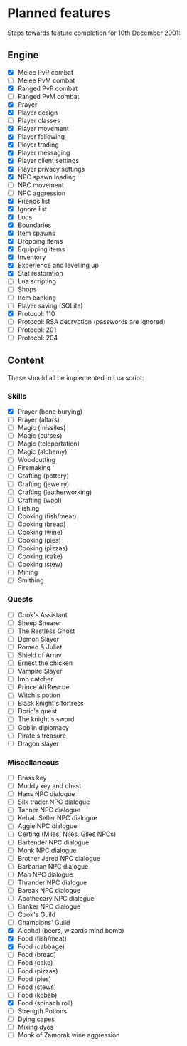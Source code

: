 Planned features
================

Steps towards feature completion for 10th December 2001:

Engine
------

- [x] Melee PvP combat
- [ ] Melee PvM combat
- [x] Ranged PvP combat
- [ ] Ranged PvM combat
- [x] Prayer
- [x] Player design
- [ ] Player classes
- [x] Player movement
- [x] Player following
- [x] Player trading
- [x] Player messaging
- [x] Player client settings
- [x] Player privacy settings
- [x] NPC spawn loading
- [ ] NPC movement
- [ ] NPC aggression
- [x] Friends list
- [x] Ignore list
- [x] Locs
- [x] Boundaries
- [x] Item spawns
- [x] Dropping items
- [x] Equipping items
- [x] Inventory
- [x] Experience and levelling up
- [x] Stat restoration
- [ ] Lua scripting
- [ ] Shops
- [ ] Item banking
- [ ] Player saving (SQLite)
- [x] Protocol: 110
- [ ] Protocol: RSA decryption (passwords are ignored)
- [ ] Protocol: 201
- [ ] Protocol: 204

Content
-------

These should all be implemented in Lua script:

### Skills

- [x] Prayer (bone burying)
- [ ] Prayer (altars)
- [ ] Magic (missiles)
- [ ] Magic (curses)
- [ ] Magic (teleportation)
- [ ] Magic (alchemy)
- [ ] Woodcutting
- [ ] Firemaking
- [ ] Crafting (pottery)
- [ ] Crafting (jewelry)
- [ ] Crafting (leatherworking)
- [ ] Crafting (wool)
- [ ] Fishing
- [ ] Cooking (fish/meat)
- [ ] Cooking (bread)
- [ ] Cooking (wine)
- [ ] Cooking (pies)
- [ ] Cooking (pizzas)
- [ ] Cooking (cake)
- [ ] Cooking (stew)
- [ ] Mining
- [ ] Smithing

### Quests

- [ ] Cook's Assistant
- [ ] Sheep Shearer
- [ ] The Restless Ghost
- [ ] Demon Slayer
- [ ] Romeo & Juliet
- [ ] Shield of Arrav
- [ ] Ernest the chicken
- [ ] Vampire Slayer
- [ ] Imp catcher
- [ ] Prince Ali Rescue
- [ ] Witch's potion
- [ ] Black knight's fortress
- [ ] Doric's quest
- [ ] The knight's sword
- [ ] Goblin diplomacy
- [ ] Pirate's treasure
- [ ] Dragon slayer

### Miscellaneous

- [ ] Brass key
- [ ] Muddy key and chest
- [ ] Hans NPC dialogue
- [ ] Silk trader NPC dialogue
- [ ] Tanner NPC dialogue
- [ ] Kebab Seller NPC dialogue
- [ ] Aggie NPC dialogue
- [ ] Certing (Miles, Niles, Giles NPCs)
- [ ] Bartender NPC dialogue
- [ ] Monk NPC dialogue
- [ ] Brother Jered NPC dialogue
- [ ] Barbarian NPC dialogue
- [ ] Man NPC dialogue
- [ ] Thrander NPC dialogue
- [ ] Bareak NPC dialogue
- [ ] Apothecary NPC dialogue
- [ ] Banker NPC dialogue
- [ ] Cook's Guild
- [ ] Champions' Guild
- [x] Alcohol (beers, wizards mind bomb)
- [x] Food (fish/meat)
- [x] Food (cabbage)
- [ ] Food (bread)
- [ ] Food (cake)
- [ ] Food (pizzas)
- [ ] Food (pies)
- [ ] Food (stews)
- [ ] Food (kebab)
- [x] Food (spinach roll)
- [ ] Strength Potions
- [ ] Dying capes
- [ ] Mixing dyes
- [ ] Monk of Zamorak wine aggression
